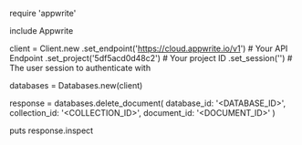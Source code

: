 require 'appwrite'

include Appwrite

client = Client.new
    .set_endpoint('https://cloud.appwrite.io/v1') # Your API Endpoint
    .set_project('5df5acd0d48c2') # Your project ID
    .set_session('') # The user session to authenticate with

databases = Databases.new(client)

response = databases.delete_document(
    database_id: '<DATABASE_ID>',
    collection_id: '<COLLECTION_ID>',
    document_id: '<DOCUMENT_ID>'
)

puts response.inspect

